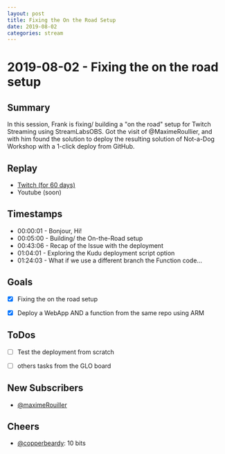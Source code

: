 ```yaml
---
layout: post
title: Fixing the On the Road Setup
date: 2019-08-02
categories: stream
---
```



# 2019-08-02 - Fixing the on the road setup

## Summary

In this session, Frank is fixing/ building a "on the road" setup for Twitch Streaming using StreamLabsOBS. Got the visit of @MaximeRoullier, and with him found the solution to deploy the resulting solution of Not-a-Dog Workshop with a 1-click deploy from GitHub.

## Replay


- [Twitch (for 60 days)](https://www.twitch.tv/videos/461506161)
- Youtube (soon)


## Timestamps


- 00:00:01 - Bonjour, Hi!
- 00:05:00 - Building/ the On-the-Road setup
- 00:43:06 - Recap of the Issue with the deployment
- 01:04:01 - Exploring the Kudu deployment script option
- 01:24:03 - What if we use a different branch the Function code... 


Goals
-----

- [X] Fixing the on the road setup
- [X] Deploy a WebApp AND a function from the same repo using ARM


ToDos
-----
- [ ] Test the deployment from scratch
- [ ] others tasks from the GLO board


New Subscribers
---------------

- [@maximeRouiller](https://www.twitch.tv/maximeRouiller)



Cheers
------

- [@copperbeardy](https://www.twitch.tv/copperbeardy): 10 bits


